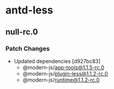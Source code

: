 # antd-less

## null-rc.0
### Patch Changes

- Updated dependencies [d927bc83]
  - @modern-js/app-tools@1.1.5-rc.0
  - @modern-js/plugin-less@1.1.2-rc.0
  - @modern-js/runtime@1.1.2-rc.0
